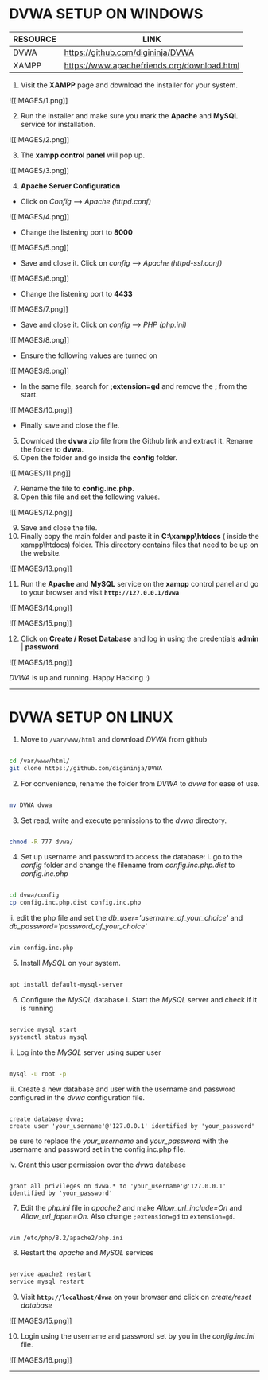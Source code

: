 # DVWA SETUP ON WINDOWS

| RESOURCE | LINK                                        |
| -------- | ------------------------------------------- |
| DVWA     | https://github.com/digininja/DVWA           |
| XAMPP    | https://www.apachefriends.org/download.html |

1. Visit the **XAMPP** page and download the installer for your system.

![[IMAGES/1.png]]

2. Run the installer and make sure you mark the **Apache** and **MySQL** service for installation.

![[IMAGES/2.png]]

3. The **xampp control panel** will pop up.

![[IMAGES/3.png]]

4. **Apache Server Configuration**
- Click on *Config* --> *Apache (httpd.conf)*

![[IMAGES/4.png]]

- Change the listening port to **8000**

![[IMAGES/5.png]]

- Save and close it. Click on *config* --> *Apache (httpd-ssl.conf)*

![[IMAGES/6.png]]

- Change the listening port to **4433**

![[IMAGES/7.png]]

- Save and close it. Click on *config* --> *PHP (php.ini)*

![[IMAGES/8.png]]

- Ensure the following values are turned on

![[IMAGES/9.png]]

- In the same file, search for **;extension=gd** and remove the **;** from the start.

![[IMAGES/10.png]]

- Finally save and close the file.

5. Download the **dvwa** zip file from the Github link and extract it. Rename the folder to **dvwa**.
6. Open the folder and go inside the **config** folder.

![[IMAGES/11.png]]

7. Rename the file to **config.inc.php**.
8. Open this file and set the following values.

![[IMAGES/12.png]]

9. Save and close the file.
10. Finally copy the main folder and paste it in **C:\xampp\htdocs** ( inside the xampp\htdocs) folder. This directory contains files that need to be up on the website.

![[IMAGES/13.png]]

11. Run the **Apache** and **MySQL** service on the **xampp** control panel and go to your browser and visit **`http://127.0.0.1/dvwa`**

![[IMAGES/14.png]]

![[IMAGES/15.png]]

12. Click on **Create / Reset Database** and log in using the credentials **admin** | **password**.

![[IMAGES/16.png]]

*DVWA* is up and running. Happy Hacking :)

------------------------------------------------------------------------------------

# DVWA SETUP ON LINUX

1. Move to `/var/www/html` and download *DVWA* from github

```bash

cd /var/www/html/
git clone https://github.com/digininja/DVWA
```

2. For convenience, rename the folder from *DVWA* to *dvwa* for ease of use.

```bash

mv DVWA dvwa
```

3. Set read, write and execute permissions to the *dvwa* directory.

```bash

chmod -R 777 dvwa/
```

4. Set up username and password to access the database:
i. go to the *config* folder and change the filename from *config.inc.php.dist* to *config.inc.php* 

```bash

cd dvwa/config
cp config.inc.php.dist config.inc.php
```

ii. edit the php file and set the *db_user='username_of_your_choice'* and *db_password='password_of_your_choice'*

```bash

vim config.inc.php
```

5. Install *MySQL* on your system.

```bash

apt install default-mysql-server
```

6. Configure the *MySQL* database
i. Start the *MySQL* server and check if it is running

```bash

service mysql start
systemctl status mysql
```

ii. Log into the *MySQL* server using super user

```bash

mysql -u root -p
```

iii. Create a new database and user with the username and password configured in the *dvwa* configuration file.

```mysql

create database dvwa;
create user 'your_username'@'127.0.0.1' identified by 'your_password'
```
be sure to replace the *your_username* and *your_password* with the username and password set in the config.inc.php file.

iv. Grant this user permission over the *dvwa* database

```mysql

grant all privileges on dvwa.* to 'your_username'@'127.0.0.1' identified by 'your_password'
```

7. Edit the *php.ini* file in *apache2* and make *Allow_url_include=On* and *Allow_url_fopen=On*. Also change `;extension=gd` to `extension=gd`.

```bash

vim /etc/php/8.2/apache2/php.ini
```

8. Restart the *apache* and *MySQL* services

```bash

service apache2 restart
service mysql restart
```

9. Visit **`http://localhost/dvwa`** on your browser and click on *create/reset database* 

![[IMAGES/15.png]]

10. Login using the username and password set by you in the *config.inc.ini* file.

![[IMAGES/16.png]]

------------------------------------------------------------------------------------
